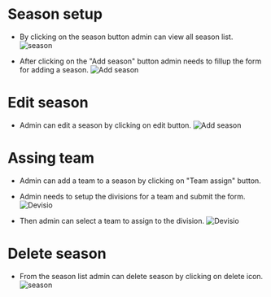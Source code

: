 # Season setup

- By clicking on the season button admin can view all season list.
![season](/screenshots/season_setup.png)

- After clicking on the "Add season" button admin needs to fillup the form for adding a season.
![Add season](/screenshots/season_create.png)

# Edit season
- Admin can edit a season by clicking on edit button.
![Add season](/screenshots/season_edit.png)

# Assing team
- Admin can add a team to a season by clicking on "Team assign" button.
- Admin needs to setup the divisions for a team and submit the form.
![Devisio](/screenshots/devision_setup.png)

- Then admin can select a team to assign to the division.
![Devisio](/screenshots/assign_team_devision.png)

# Delete season
- From the season list admin can delete season by clicking on delete icon. 
![season](/screenshots/season_setup.png)


